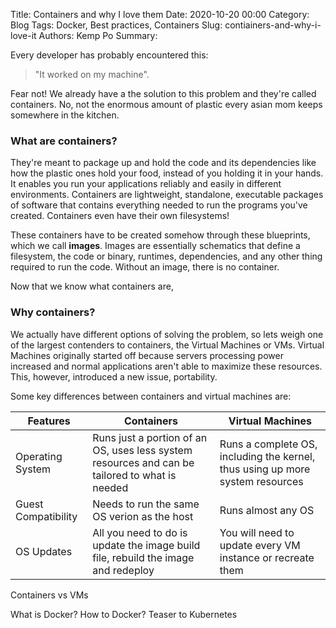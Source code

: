 Title: Containers and why I love them
Date: 2020-10-20 00:00
Category: Blog
Tags: Docker, Best practices, Containers
Slug: contiainers-and-why-i-love-it
Authors: Kemp Po
Summary: 

Every developer has probably encountered this:
> "It worked on my machine". 

Fear not! We already have a the solution to this problem and they're called
containers. No, not the enormous amount of plastic every asian mom keeps 
somewhere in the kitchen.

### What are containers?
They're meant to package up and hold the code and its dependencies like how the
plastic ones hold your food, instead of you holding it in your hands. It enables
you run your applications reliably and easily in different environments. 
Containers are lightweight, standalone, executable packages of software that 
contains everything needed to run the programs you've created. Containers even
have their own filesystems!

These containers have to be created somehow through these blueprints, which we
call **images**. Images are essentially schematics that define a filesystem, 
the code or binary, runtimes, dependencies, and any other thing required to run
the code. Without an image, there is no container. 

Now that we know what containers are,
### Why containers?
We actually have different options of solving the problem, so lets weigh one of
the largest contenders to containers, the Virtual Machines or VMs. Virtual 
Machines originally started off because servers processing power increased and
normal applications aren't able to maximize these resources. This, however,
introduced a new issue, portability.

Some key differences between containers and virtual machines are:

| Features | Containers | Virtual Machines |
| -------- | ---------- | ---------------- |
| Operating System | Runs just a portion of an OS, uses less system resources and can be tailored to what is needed | Runs a complete OS, including the kernel, thus using up more system resources |
| Guest Compatibility | Needs to run the same OS verion as the host | Runs almost any OS |
| OS Updates | All you need to do is update the image build file, rebuild the image and redeploy | You will need to update every VM instance or recreate them |



Containers vs VMs


What is Docker?
How to Docker?
Teaser to Kubernetes